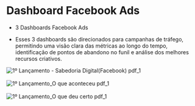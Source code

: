 # Dashboard Facebook Ads

* 3 Dashboards Facebook Ads

* Esses 3 dashboards são direcionados para campanhas de tráfego, permitindo uma visão clara das métricas ao longo do tempo, identificação de pontos de abandono no funil e análise dos melhores recursos criativos.


![1º Lançamento - Sabedoria Digital(Facebook) pdf_1](https://github.com/JorgeFerreira09/3-Dashboards-Facebook-Ads/assets/106722825/3a5ef6d7-961c-4b74-abcb-c38b8fe7f329)  
</br>
![1º Lançamento_O que aconteceu  pdf_1](https://github.com/JorgeFerreira09/3-Dashboards-Facebook-Ads/assets/106722825/ef2d8013-2f9c-4ca2-9129-b03c840da7db) 
</br> </br>
![1º Lançamento_O que deu certo pdf_1](https://github.com/JorgeFerreira09/3-Dashboards-Facebook-Ads/assets/106722825/244fbb10-2379-40da-a74b-c98cf41bdef5)
